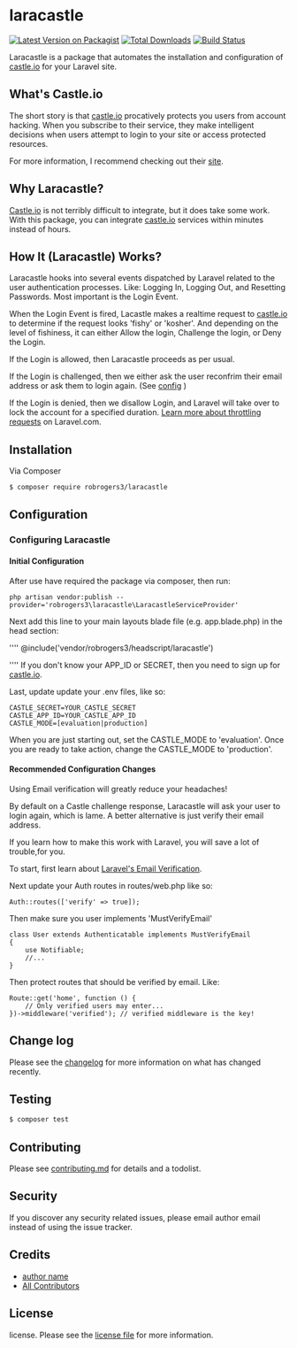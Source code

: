 # laracastle

[![Latest Version on Packagist][ico-version]][link-packagist]
[![Total Downloads][ico-downloads]][link-downloads]
[![Build Status][ico-travis]][link-travis]

Laracastle is a package that automates the installation and configuration of [castle.io](https::castle.io) for your Laravel site.

## What's Castle.io

The short story is that [castle.io](https:/castle.io) procatively protects you users from account hacking.  When you subscribe to their service, they make intelligent decisions when users attempt to login to your site or access protected resources.

For more information, I recommend checking out their [site](https://castle.io).

## Why Laracastle?

[Castle.io](https:/castle.io) is not terribly difficult to integrate, but it does take some work. With this package,  you can integrate [castle.io](https:/castle.io) services within minutes instead of hours.

## How It (Laracastle) Works?

Laracastle hooks into several events dispatched by Laravel related to the user authentication processes. Like: Logging In, Logging Out, and Resetting Passwords. Most important is the Login Event. 

When the Login Event is fired, Lacastle makes a realtime request to [castle.io](https:/castle.io) to determine if the request looks 'fishy' or 'kosher'. And depending on the level of fishiness, it can either Allow the login, Challenge the login, or Deny the Login.

If the Login is allowed, then Laracastle proceeds as per usual.

If the Login is challenged, then we either ask the user reconfrim their email address or ask them to login again. (See [config](#Configuration) )

If the Login is denied, then we disallow Login, and Laravel will take over to lock the account for a specified duration. [Learn more about throttling requests](https://laravel.com/docs/6.x/authentication#login-throttling) on Laravel.com.

## Installation

Via Composer

``` bash
$ composer require robrogers3/laracastle
```

## Configuration

### Configuring Laracastle

#### Initial Configuration

After use have required the package via composer, then run:

```
php artisan vendor:publish --provider='robrogers3\laracastle\LaracastleServiceProvider'
```
Next add this line to your main layouts blade file (e.g. app.blade.php) in the head section:

''''
    @include('vendor/robrogers3/headscript/laracastle')

''''
If you don't know your APP_ID or SECRET, then you need to sign up for [castle.io](https:/castle.io).

Last, update update your .env files, like so:
```
CASTLE_SECRET=YOUR_CASTLE_SECRET
CASTLE_APP_ID=YOUR_CASTLE_APP_ID
CASTLE_MODE=[evaluation|production]
```

When you are just starting out, set the CASTLE_MODE to 'evaluation'. Once you are ready to take action, change the CASTLE_MODE to 'production'.

#### Recommended Configuration Changes

Using Email verification will greatly reduce your headaches!

By default on a Castle challenge response, Laracastle will ask your user to login again, which is lame. A better alternative is just verify their email address.

If you learn how to make this work with Laravel, you will save a lot of trouble,for you.

To start, first learn about [Laravel's Email Verification](https://laravel.com/docs/master/verification).

Next update your Auth routes in routes/web.php like so:
```
Auth::routes(['verify' => true]);
```

Then make sure you user implements 'MustVerifyEmail'

```
class User extends Authenticatable implements MustVerifyEmail
{
    use Notifiable;
    //...
}
```

Then protect routes that should be verified by email. Like:

```
Route::get('home', function () {
    // Only verified users may enter...
})->middleware('verified'); // verified middleware is the key!
```

## Change log

Please see the [changelog](changelog.md) for more information on what has changed recently.

## Testing

``` bash
$ composer test
```

## Contributing

Please see [contributing.md](contributing.md) for details and a todolist.

## Security

If you discover any security related issues, please email author email instead of using the issue tracker.

## Credits

- [author name][link-author]
- [All Contributors][link-contributors]

## License

license. Please see the [license file](license.md) for more information.

[ico-version]: https://img.shields.io/packagist/v/robrogers3/Laracastle.svg?style=flat-square
[ico-downloads]: https://img.shields.io/packagist/dt/robrogers3/Laracastle.svg?style=flat-square
[ico-travis]: https://img.shields.io/travis/robrogers3/Laracastle/master.svg?style=flat-square
[ico-styleci]: https://styleci.io/repos/12345678/shield

[link-packagist]: https://packagist.org/packages/robrogers3/Laracastle
[link-downloads]: https://packagist.org/packages/robrogers3/Laracastle
[link-travis]: https://travis-ci.org/robrogers3/Laracastle
[link-styleci]: https://styleci.io/repos/12345678
[link-author]: https://github.com/robrogers3
[link-contributors]: ../../contributors
